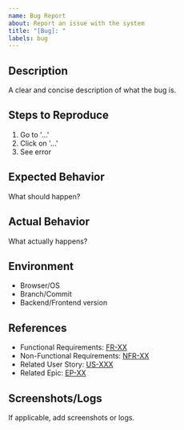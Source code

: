 ```yaml
---
name: Bug Report
about: Report an issue with the system
title: "[Bug]: "
labels: bug
---
```


## Description

A clear and concise description of what the bug is.

## Steps to Reproduce

1. Go to '...'
2. Click on '...'
3. See error

## Expected Behavior

What should happen?

## Actual Behavior

What actually happens?

## Environment

- Browser/OS
- Branch/Commit
- Backend/Frontend version

## References

- Functional Requirements: [FR-XX](../../docs/requirements/functional.md#fr-xx)
- Non-Functional Requirements: [NFR-XX](../../docs/requirements/non-functional.md#nfr-xx)
- Related User Story: [US-XXX](../../docs/user-stories/US-XXX-some-feature.md)
- Related Epic: [EP-XX](../../docs/epics/ep-XX-some-epic.md)

## Screenshots/Logs

If applicable, add screenshots or logs.
